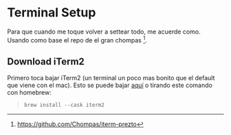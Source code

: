 # Terminal Setup

Para que cuando me toque volver a settear todo, me acuerde como. Usando como base el repo de el gran chompas [^0].

## Download iTerm2

Primero toca bajar iTerm2 (un terminal un poco mas bonito que el default que viene con el mac). Esto se puede bajar [aquí](https://iterm2.com/downloads.html) o tirando este comando con homebrew:
> `brew install --cask iterm2`

[^0]: https://github.com/Chompas/iterm-prezto
